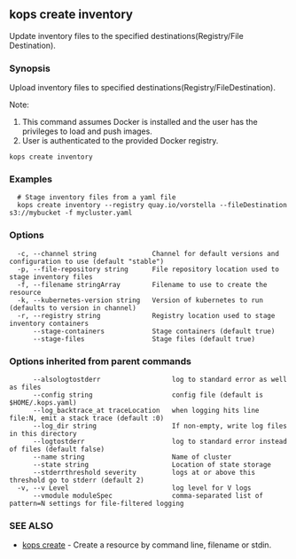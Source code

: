 ## kops create inventory

Update inventory files to the specified destinations(Registry/File Destination).

### Synopsis


Upload inventory files to specified destinations(Registry/FileDestination). 

Note: 

  1. This command assumes Docker is installed and the user has the privileges to load and push images.  
  2. User is authenticated to the provided Docker registry.

```
kops create inventory
```

### Examples

```
  # Stage inventory files from a yaml file
  kops create inventory --registry quay.io/vorstella --fileDestination s3://mybucket -f mycluster.yaml
```

### Options

```
  -c, --channel string              Channel for default versions and configuration to use (default "stable")
  -p, --file-repository string      File repository location used to stage inventory files
  -f, --filename stringArray        Filename to use to create the resource
  -k, --kubernetes-version string   Version of kubernetes to run (defaults to version in channel)
  -r, --registry string             Registry location used to stage inventory containers
      --stage-containers            Stage containers (default true)
      --stage-files                 Stage files (default true)
```

### Options inherited from parent commands

```
      --alsologtostderr                  log to standard error as well as files
      --config string                    config file (default is $HOME/.kops.yaml)
      --log_backtrace_at traceLocation   when logging hits line file:N, emit a stack trace (default :0)
      --log_dir string                   If non-empty, write log files in this directory
      --logtostderr                      log to standard error instead of files (default false)
      --name string                      Name of cluster
      --state string                     Location of state storage
      --stderrthreshold severity         logs at or above this threshold go to stderr (default 2)
  -v, --v Level                          log level for V logs
      --vmodule moduleSpec               comma-separated list of pattern=N settings for file-filtered logging
```

### SEE ALSO
* [kops create](kops_create.md)	 - Create a resource by command line, filename or stdin.


